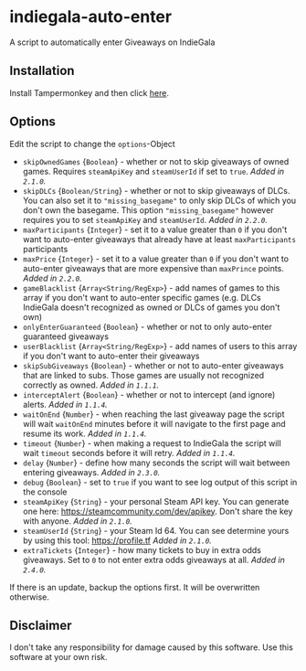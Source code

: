 # indiegala-auto-enter
A script to automatically enter Giveaways on IndieGala

## Installation
Install Tampermonkey and then click [here](https://github.com/Hafas/indiegala-auto-enter/raw/master/igautoenter.user.js).

## Options
Edit the script to change the `options`-Object
* `skipOwnedGames` {`Boolean`} - whether or not to skip giveaways of owned games. Requires `steamApiKey` and `steamUserId` if set to `true`. *Added in `2.1.0`.*
* `skipDLCs` {`Boolean/String`} - whether or not to skip giveaways of DLCs. You can also set it to `"missing_basegame"` to only skip DLCs of which you don't own the basegame. This option `"missing_basegame"` however requires you to set `steamApiKey` and `steamUserId`. *Added in `2.2.0`.*
* `maxParticipants` {`Integer`} - set it to a value greater than `0` if you don't want to auto-enter giveaways that already have at least `maxParticipants` participants
* `maxPrice` {`Integer`} - set it to a value greater than `0` if you don't want to auto-enter giveaways that are more expensive than `maxPrince` points.  *Added in `2.2.0`.*
* `gameBlacklist` {`Array<String/RegExp>`} - add names of games to this array if you don't want to auto-enter specific games (e.g. DLCs IndieGala doesn't recognized as owned or DLCs of games you don't own)
* `onlyEnterGuaranteed` {`Boolean`} - whether or not to only auto-enter guaranteed giveaways
* `userBlacklist` {`Array<String/RegExp>`} - add names of users to this array if you don't want to auto-enter their giveaways
* `skipSubGiveaways` {`Boolean`} - whether or not to auto-enter giveaways that are linked to subs. Those games are usually not recognized correctly as owned. *Added in `1.1.1`.*
* `interceptAlert` {`Boolean`} - whether or not to intercept (and ignore) alerts. *Added in `1.1.4`.*
* `waitOnEnd` {`Number`} - when reaching the last giveaway page the script will wait `waitOnEnd` minutes before it will navigate to the first page and resume its work. *Added in `1.1.4`.*
* `timeout` {`Number`} - when making a request to IndieGala the script will wait `timeout` seconds before it will retry. *Added in `1.1.4`.*
* `delay` {`Number`} - define how many seconds the script will wait between entering giveaways. *Added in `2.3.0`.*
* `debug` {`Boolean`} - set to `true` if you want to see log output of this script in the console
* `steamApiKey` {`String`} - your personal Steam API key. You can generate one here: https://steamcommunity.com/dev/apikey. Don't share the key with anyone. *Added in `2.1.0`.*
* `steamUserId` {`String`} - your Steam Id 64. You can see determine yours by using this tool: https://profile.tf *Added in `2.1.0`.*
* `extraTickets` {`Integer`} - how many tickets to buy in extra odds giveaways. Set to `0` to not enter extra odds giveaways at all. *Added in `2.4.0`.*

If there is an update, backup the options first. It will be overwritten otherwise.

## Disclaimer
I don't take any responsibility for damage caused by this software. Use this software at your own risk.
